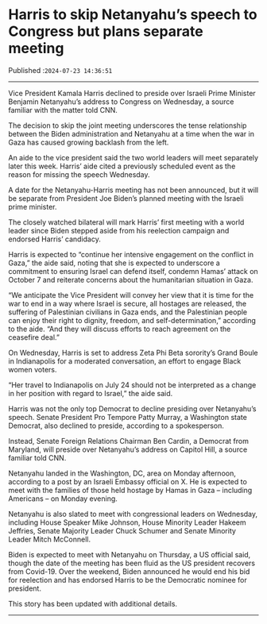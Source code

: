 # Harris to skip Netanyahu’s speech to Congress but plans separate meeting

Published :`2024-07-23 14:36:51`

---

Vice President Kamala Harris declined to preside over Israeli Prime Minister Benjamin Netanyahu’s address to Congress on Wednesday, a source familiar with the matter told CNN.

The decision to skip the joint meeting underscores the tense relationship between the Biden administration and Netanyahu at a time when the war in Gaza has caused growing backlash from the left.

An aide to the vice president said the two world leaders will meet separately later this week. Harris’ aide cited a previously scheduled event as the reason for missing the speech Wednesday.

A date for the Netanyahu-Harris meeting has not been announced, but it will be separate from President Joe Biden’s planned meeting with the Israeli prime minister.

The closely watched bilateral will mark Harris’ first meeting with a world leader since Biden stepped aside from his reelection campaign and endorsed Harris’ candidacy.

Harris is expected to “continue her intensive engagement on the conflict in Gaza,” the aide said, noting that she is expected to underscore a commitment to ensuring Israel can defend itself, condemn Hamas’ attack on October 7 and reiterate concerns about the humanitarian situation in Gaza.

“We anticipate the Vice President will convey her view that it is time for the war to end in a way where Israel is secure, all hostages are released, the suffering of Palestinian civilians in Gaza ends, and the Palestinian people can enjoy their right to dignity, freedom, and self-determination,” according to the aide. “And they will discuss efforts to reach agreement on the ceasefire deal.”

On Wednesday, Harris is set to address Zeta Phi Beta sorority’s Grand Boule in Indianapolis for a moderated conversation, an effort to engage Black women voters.

“Her travel to Indianapolis on July 24 should not be interpreted as a change in her position with regard to Israel,” the aide said.

Harris was not the only top Democrat to decline presiding over Netanyahu’s speech. Senate President Pro Tempore Patty Murray, a Washington state Democrat, also declined to preside, according to a spokesperson.

Instead, Senate Foreign Relations Chairman Ben Cardin, a Democrat from Maryland, will preside over Netanyahu’s address on Capitol Hill, a source familiar told CNN.

Netanyahu landed in the Washington, DC, area on Monday afternoon, according to a post by an Israeli Embassy official on X. He is expected to meet with the families of those held hostage by Hamas in Gaza – including Americans – on Monday evening.

Netanyahu is also slated to meet with congressional leaders on Wednesday, including House Speaker Mike Johnson, House Minority Leader Hakeem Jeffries, Senate Majority Leader Chuck Schumer and Senate Minority Leader Mitch McConnell.

Biden is expected to meet with Netanyahu on Thursday, a US official said, though the date of the meeting has been fluid as the US president recovers from Covid-19. Over the weekend, Biden announced he would end his bid for reelection and has endorsed Harris to be the Democratic nominee for president.

This story has been updated with additional details.

---

